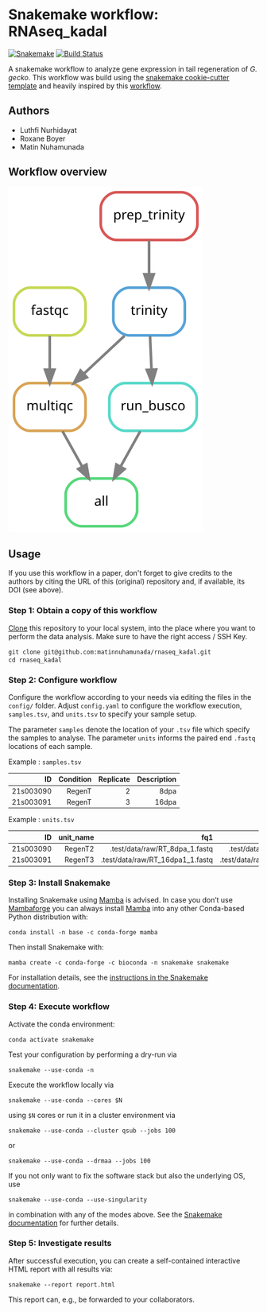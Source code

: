 # Snakemake workflow: RNAseq_kadal

[![Snakemake](https://img.shields.io/badge/snakemake-≥6.7.0-brightgreen.svg)](https://snakemake.bitbucket.io)
[![Build Status](https://travis-ci.org/snakemake-workflows/RNAseq_kadal.svg?branch=master)](https://travis-ci.org/snakemake-workflows/RNAseq_kadal)

A snakemake workflow to analyze gene expression in tail regeneration of _G. gecko_. This workflow was build using the [snakemake cookie-cutter template](https://github.com/snakemake-workflows/cookiecutter-snakemake-workflow) and heavily inspired by this [workflow](https://github.com/snakemake-workflows/rna-seq-star-deseq2).

## Authors
* Luthfi Nurhidayat
* Roxane Boyer
* Matin Nuhamunada

## Workflow overview
![dag](workflow/report/images/dag-rulegraph.svg)

## Usage

If you use this workflow in a paper, don't forget to give credits to the authors by citing the URL of this (original) repository and, if available, its DOI (see above).

### Step 1: Obtain a copy of this workflow

[Clone](https://help.github.com/en/articles/cloning-a-repository) this repository to your local system, into the place where you want to perform the data analysis. Make sure to have the right access / SSH Key.

```shell
git clone git@github.com:matinnuhamunada/rnaseq_kadal.git
cd rnaseq_kadal
```

### Step 2: Configure workflow

Configure the workflow according to your needs via editing the files in the `config/` folder. Adjust `config.yaml` to configure the workflow execution, `samples.tsv`, and `units.tsv` to specify your sample setup.

The parameter `samples` denote the location of your `.tsv` file which specify the samples to analyse. The parameter `units` informs the paired end `.fastq` locations of each sample.

Example : `samples.tsv`

| ID        | Condition | Replicate  | Description |
|----------:|----------:|-----------:|------------:|
| 21s003090 | RegenT    | 2          | 8dpa        |
| 21s003091 | RegenT    | 3          | 16dpa       |

Example : `units.tsv`

| ID        | unit_name | fq1                              | fq2                             | sra | adapters | strandedness |
|----------:|----------:|---------------------------------:|--------------------------------:|----:|---------:|-------------:|
| 21s003090	| RegenT2	| .test/data/raw/RT_8dpa_1.fastq   |.test/data/raw/RT_8dpa_2.fastq   |     |          |              |
| 21s003091	| RegenT3   | .test/data/raw/RT_16dpa1_1.fastq |.test/data/raw/RT_16dpa1_2.fastq |     |          |              |

### Step 3: Install Snakemake

Installing Snakemake using [Mamba](https://github.com/mamba-org/mamba) is advised. In case you don’t use [Mambaforge](https://github.com/conda-forge/miniforge#mambaforge) you can always install [Mamba](https://github.com/mamba-org/mamba) into any other Conda-based Python distribution with:

    conda install -n base -c conda-forge mamba

Then install Snakemake with:

    mamba create -c conda-forge -c bioconda -n snakemake snakemake

For installation details, see the [instructions in the Snakemake documentation](https://snakemake.readthedocs.io/en/stable/getting_started/installation.html).

### Step 4: Execute workflow

Activate the conda environment:

    conda activate snakemake

Test your configuration by performing a dry-run via

    snakemake --use-conda -n

Execute the workflow locally via

    snakemake --use-conda --cores $N

using `$N` cores or run it in a cluster environment via

    snakemake --use-conda --cluster qsub --jobs 100

or

    snakemake --use-conda --drmaa --jobs 100

If you not only want to fix the software stack but also the underlying OS, use

    snakemake --use-conda --use-singularity

in combination with any of the modes above.
See the [Snakemake documentation](https://snakemake.readthedocs.io/en/stable/executable.html) for further details.

### Step 5: Investigate results

After successful execution, you can create a self-contained interactive HTML report with all results via:

    snakemake --report report.html

This report can, e.g., be forwarded to your collaborators.
